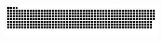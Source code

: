 ![snake svg](https://github.com/brunav-cruz/brunav-cruz/blob/output/github-contribution-grid-snake.svg)

